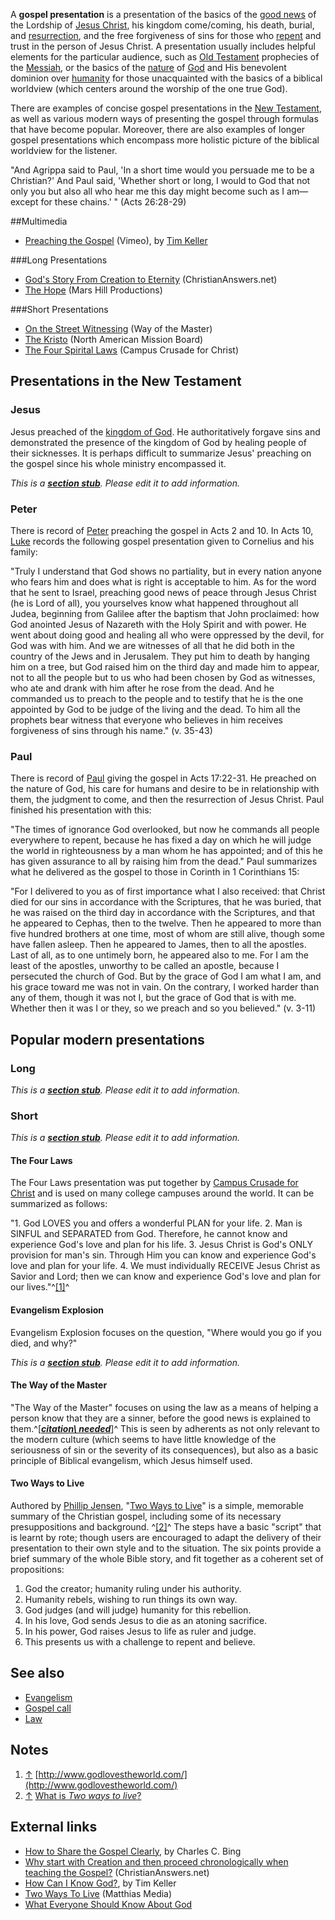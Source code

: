A **gospel presentation** is a presentation of the basics of the
[good news](Gospel "Gospel") of the Lordship of
[Jesus Christ](Jesus_Christ "Jesus Christ"), his kingdom
come/coming, his death, burial, and
[resurrection](Resurrection_of_Jesus "Resurrection of Jesus"), and
the free forgiveness of sins for those who
[repent](Repentance "Repentance") and trust in the person of Jesus
Christ. A presentation usually includes helpful elements for the
particular audience, such as
[Old Testament](Old_Testament "Old Testament") prophecies of the
[Messiah](Messiah "Messiah"), or the basics of the
[nature](Nature "Nature") of [God](God "God") and His benevolent
dominion over [humanity](Humanity "Humanity") for those
unacquainted with the basics of a biblical worldview (which centers
around the worship of the one true God).

There are examples of concise gospel presentations in the
[New Testament](New_Testament "New Testament"), as well as various
modern ways of presenting the gospel through formulas that have
become popular. Moreover, there are also examples of longer gospel
presentations which encompass more holistic picture of the biblical
worldview for the listener.

"And Agrippa said to Paul, 'In a short time would you persuade me
to be a Christian?' And Paul said, 'Whether short or long, I would
to God that not only you but also all who hear me this day might
become such as I am—except for these chains.' " (Acts 26:28-29)

##Multimedia

-   [Preaching the Gospel](http://vimeo.com/3484464) (Vimeo), by
    [Tim Keller](Tim_Keller "Tim Keller")

###Long Presentations

-   [God's Story From Creation to Eternity](http://www.christiananswers.net/godstory/home.html)
    (ChristianAnswers.net)
-   [The Hope](http://www.thehopeproject.com/intro/intro_en.html)
    (Mars Hill Productions)

###Short Presentations

-   [On the Street Witnessing](http://wayofthemaster.com/watchwitnessing.shtml)
    (Way of the Master)
-   [The Kristo](http://www.thekristo.com/) (North American Mission
    Board)
-   [The Four Spirital Laws](http://www.campuscrusade.com/fourlawsflash.htm)
    (Campus Crusade for Christ)

## Presentations in the New Testament

### Jesus

Jesus preached of the
[kingdom of God](Kingdom_of_God "Kingdom of God"). He
authoritatively forgave sins and demonstrated the presence of the
kingdom of God by healing people of their sicknesses. It is perhaps
difficult to summarize Jesus' preaching on the gospel since his
whole ministry encompassed it.

*This is a **[section stub](http://www.theopedia.com/Category:Theopedia_sectionstubs "Category:Theopedia sectionstubs")**. Please edit it to add information.*
### Peter

There is record of [Peter](Peter "Peter") preaching the gospel in
Acts 2 and 10. In Acts 10, [Luke](Luke "Luke") records the
following gospel presentation given to Cornelius and his family:

"Truly I understand that God shows no partiality, but in every
nation anyone who fears him and does what is right is acceptable to
him. As for the word that he sent to Israel, preaching good news of
peace through Jesus Christ (he is Lord of all), you yourselves know
what happened throughout all Judea, beginning from Galilee after
the baptism that John proclaimed: how God anointed Jesus of
Nazareth with the Holy Spirit and with power. He went about doing
good and healing all who were oppressed by the devil, for God was
with him. And we are witnesses of all that he did both in the
country of the Jews and in Jerusalem. They put him to death by
hanging him on a tree, but God raised him on the third day and made
him to appear, not to all the people but to us who had been chosen
by God as witnesses, who ate and drank with him after he rose from
the dead. And he commanded us to preach to the people and to
testify that he is the one appointed by God to be judge of the
living and the dead. To him all the prophets bear witness that
everyone who believes in him receives forgiveness of sins through
his name." (v. 35-43)
### Paul

There is record of [Paul](Paul "Paul") giving the gospel in Acts
17:22-31. He preached on the nature of God, his care for humans and
desire to be in relationship with them, the judgment to come, and
then the resurrection of Jesus Christ. Paul finished his
presentation with this:

"The times of ignorance God overlooked, but now he commands all
people everywhere to repent, because he has fixed a day on which he
will judge the world in righteousness by a man whom he has
appointed; and of this he has given assurance to all by raising him
from the dead."
Paul summarizes what he delivered as the gospel to those in Corinth
in 1 Corinthians 15:

"For I delivered to you as of first importance what I also
received: that Christ died for our sins in accordance with the
Scriptures, that he was buried, that he was raised on the third day
in accordance with the Scriptures, and that he appeared to Cephas,
then to the twelve. Then he appeared to more than five hundred
brothers at one time, most of whom are still alive, though some
have fallen asleep. Then he appeared to James, then to all the
apostles. Last of all, as to one untimely born, he appeared also to
me. For I am the least of the apostles, unworthy to be called an
apostle, because I persecuted the church of God. But by the grace
of God I am what I am, and his grace toward me was not in vain. On
the contrary, I worked harder than any of them, though it was not
I, but the grace of God that is with me. Whether then it was I or
they, so we preach and so you believed." (v. 3-11)
## Popular modern presentations

### Long

*This is a **[section stub](http://www.theopedia.com/Category:Theopedia_sectionstubs "Category:Theopedia sectionstubs")**. Please edit it to add information.*
### Short

*This is a **[section stub](http://www.theopedia.com/Category:Theopedia_sectionstubs "Category:Theopedia sectionstubs")**. Please edit it to add information.*
#### The Four Laws

The Four Laws presentation was put together by
[Campus Crusade for Christ](Campus_Crusade_for_Christ "Campus Crusade for Christ")
and is used on many college campuses around the world. It can be
summarized as follows:

"1. God LOVES you and offers a wonderful PLAN for your life. 2. Man
is SINFUL and SEPARATED from God. Therefore, he cannot know and
experience God's love and plan for his life. 3. Jesus Christ is
God's ONLY provision for man's sin. Through Him you can know and
experience God's love and plan for your life. 4. We must
individually RECEIVE Jesus Christ as Savior and Lord; then we can
know and experience God's love and plan for our
lives."^[[1]](#note-0)^
#### Evangelism Explosion

Evangelism Explosion focuses on the question, "Where would you go
if you died, and why?"

*This is a **[section stub](http://www.theopedia.com/Category:Theopedia_sectionstubs "Category:Theopedia sectionstubs")**. Please edit it to add information.*
#### The Way of the Master

"The Way of the Master" focuses on using the law as a means of
helping a person know that they are a sinner, before the good news
is explained to
them.^[***[citation\ needed](http://www.theopedia.com/Theopedia:Writing_guide#Reference_your_work\ "Theopedia:Writing\ guide")***]^
This is seen by adherents as not only relevant to the modern
culture (which seems to have little knowledge of the seriousness of
sin or the severity of its consequences), but also as a basic
principle of Biblical evangelism, which Jesus himself used.

#### Two Ways to Live

Authored by [Phillip Jensen](Phillip_Jensen "Phillip Jensen"),
"[Two Ways to Live](http://www.matthiasmedia.com.au/2wtl/)" is a
simple, memorable summary of the Christian gospel, including some
of its necessary presuppositions and background. ^[[2]](#note-1)^
The steps have a basic "script" that is learnt by rote; though
users are encouraged to adapt the delivery of their presentation to
their own style and to the situation. The six points provide a
brief summary of the whole Bible story, and fit together as a
coherent set of propositions:

1.  God the creator; humanity ruling under his authority.
2.  Humanity rebels, wishing to run things its own way.
3.  God judges (and will judge) humanity for this rebellion.
4.  In his love, God sends Jesus to die as an atoning sacrifice.
5.  In his power, God raises Jesus to life as ruler and judge.
6.  This presents us with a challenge to repent and believe.

## See also

-   [Evangelism](Evangelism "Evangelism")
-   [Gospel call](Gospel_call "Gospel call")
-   [Law](Law "Law")

## Notes

1.  [↑](#ref-0)
    [http://www.godlovestheworld.com/](http://www.godlovestheworld.com/)
2.  [↑](#ref-1)
    [What is *Two ways to live*?](http://www.matthiasmedia.com.au/2wtl/whatis2wtl.asp)

## External links

-   [How to Share the Gospel Clearly](http://www.bible.org/page.asp?page_id=381),
    by Charles C. Bing
-   [Why start with Creation and then proceed chronologically when teaching the Gospel?](http://www.christiananswers.net/evangelism/methods/chronological.html)
    (ChristianAnswers.net)
-   [How Can I Know God?](http://www.vt.ruf.org/how-can-i-know-god-),
    by Tim Keller
-   [Two Ways To Live](http://www.matthiasmedia.com.au/2wtl/)
    (Matthias Media)
-   [What Everyone Should Know About God](http://www.reformedmissionary.org)



